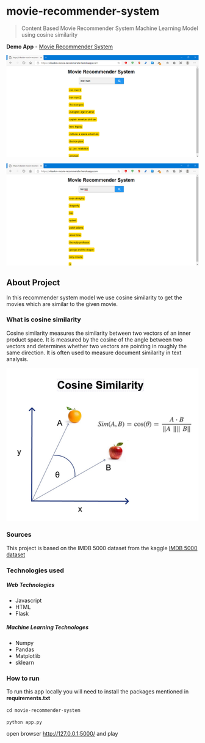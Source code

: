 # movie-recommender-system
> Content Based Movie Recommender System Machine Learning Model using cosine similarity

**Demo App** - [Movie Recommender System](https://vikaskm-movie-recommender.herokuapp.com/)

![screenshot](images/iron-man.png)


![screenshot](images/liar-liar.png)
## About Project
In this recommender system model we use cosine similarity to get the movies which are similar to the given movie.

### What is cosine similarity
Cosine similarity measures the similarity between two vectors of an inner product space. It is measured by the cosine of the angle between two vectors and determines whether two vectors are pointing in roughly the same direction. It is often used to measure document similarity in text analysis.

![cosine similarity](images/cosine.jpeg)

### Sources
This project is based on the IMDB 5000 dataset from the kaggle
[IMDB 5000 dataset](https://www.kaggle.com/carolzhangdc/imdb-5000-movie-dataset)

### Technologies used
#####  Web Technologies
- Javascript
- HTML
- Flask

##### Machine Learning Technologes
- Numpy
- Pandas
- Matplotlib
- sklearn

### How to run
To run this app locally you will need to install the packages mentioned in **requirements.txt**

`cd movie-recommender-system`

`python app.py`

open browser http://127.0.0.1:5000/ and play
